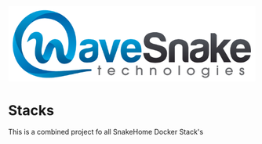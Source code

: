 ![HomeGuide Dashboard](/Artifacts/wavesnake.png)
# Stacks
This is a combined project fo all SnakeHome Docker Stack's 